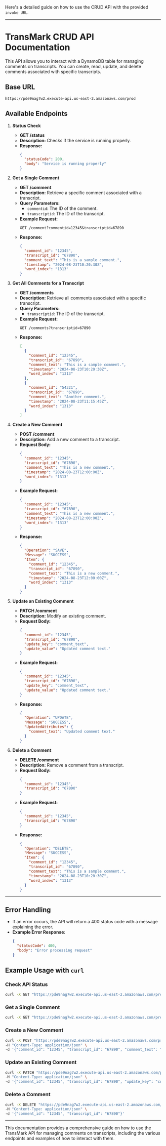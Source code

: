Here's a detailed guide on how to use the CRUD API with the provided `invoke URL`.

---

# **TransMark CRUD API Documentation**

This API allows you to interact with a DynamoDB table for managing comments on transcripts. You can create, read, update, and delete comments associated with specific transcripts.

## **Base URL**
```
https://pde9nag7w2.execute-api.us-east-2.amazonaws.com/prod
```

## **Available Endpoints**

1. **Status Check**
   - **GET /status**
   - **Description:** Checks if the service is running properly.
   - **Response:**
     ```json
     {
       "statusCode": 200,
       "body": "Service is running properly"
     }
     ```

2. **Get a Single Comment**
   - **GET /comment**
   - **Description:** Retrieve a specific comment associated with a transcript.
   - **Query Parameters:**
     - `commentid`: The ID of the comment.
     - `transcriptid`: The ID of the transcript.
   - **Example Request:**
     ```
     GET /comment?commentid=12345&transcriptid=67890
     ```
   - **Response:**
     ```json
     {
       "comment_id": "12345",
       "transcript_id": "67890",
       "comment_text": "This is a sample comment.",
       "timestamp": "2024-08-23T10:20:30Z",
       "word_index": "1313"
     }
     ```

3. **Get All Comments for a Transcript**
   - **GET /comments**
   - **Description:** Retrieve all comments associated with a specific transcript.
   - **Query Parameters:**
     - `transcriptid`: The ID of the transcript.
   - **Example Request:**
     ```
     GET /comments?transcriptid=67890
     ```
   - **Response:**
     ```json
     [
       {
         "comment_id": "12345",
         "transcript_id": "67890",
         "comment_text": "This is a sample comment.",
         "timestamp": "2024-08-23T10:20:30Z",
         "word_index": "1313"
       },
       {
         "comment_id": "54321",
         "transcript_id": "67890",
         "comment_text": "Another comment.",
         "timestamp": "2024-08-23T11:15:45Z",
         "word_index": "1313"
       }
     ]
     ```

4. **Create a New Comment**
   - **POST /comment**
   - **Description:** Add a new comment to a transcript.
   - **Request Body:**
     ```json
     {
       "comment_id": "12345",
       "transcript_id": "67890",
       "comment_text": "This is a new comment.",
       "timestamp": "2024-08-23T12:00:00Z",
       "word_index": "1313"
     }
     ```
   - **Example Request:**
     ```json
     {
       "comment_id": "12345",
       "transcript_id": "67890",
       "comment_text": "This is a new comment.",
       "timestamp": "2024-08-23T12:00:00Z",
       "word_index": "1313"
     }
     ```
   - **Response:**
     ```json
     {
       "Operation": "SAVE",
       "Message": "SUCCESS",
       "Item": {
         "comment_id": "12345",
         "transcript_id": "67890",
         "comment_text": "This is a new comment.",
         "timestamp": "2024-08-23T12:00:00Z",
         "word_index": "1313"
       }
     }
     ```

5. **Update an Existing Comment**
   - **PATCH /comment**
   - **Description:** Modify an existing comment.
   - **Request Body:**
     ```json
     {
       "comment_id": "12345",
       "transcript_id": "67890",
       "update_key": "comment_text",
       "update_value": "Updated comment text."
     }
     ```
   - **Example Request:**
     ```json
     {
       "comment_id": "12345",
       "transcript_id": "67890",
       "update_key": "comment_text",
       "update_value": "Updated comment text."
     }
     ```
   - **Response:**
     ```json
     {
       "Operation": "UPDATE",
       "Message": "SUCCESS",
       "UpdatedAttributes": {
         "comment_text": "Updated comment text."
       }
     }
     ```

6. **Delete a Comment**
   - **DELETE /comment**
   - **Description:** Remove a comment from a transcript.
   - **Request Body:**
     ```json
     {
       "comment_id": "12345",
       "transcript_id": "67890"
     }
     ```
   - **Example Request:**
     ```json
     {
       "comment_id": "12345",
       "transcript_id": "67890"
     }
     ```
   - **Response:**
     ```json
     {
       "Operation": "DELETE",
       "Message": "SUCCESS",
       "Item": {
         "comment_id": "12345",
         "transcript_id": "67890",
         "comment_text": "This is a sample comment.",
         "timestamp": "2024-08-23T10:20:30Z",
         "word_index": "1313"
       }
     }
     ```

---

## **Error Handling**
- If an error occurs, the API will return a 400 status code with a message explaining the error.
- **Example Error Response:**
  ```json
  {
    "statusCode": 400,
    "body": "Error processing request"
  }
  ```

## **Example Usage with `curl`**

### **Check API Status**
```bash
curl -X GET "https://pde9nag7w2.execute-api.us-east-2.amazonaws.com/prod/status"
```

### **Get a Single Comment**
```bash
curl -X GET "https://pde9nag7w2.execute-api.us-east-2.amazonaws.com/prod/comment?commentid=12345&transcriptid=67890"
```

### **Create a New Comment**
```bash
curl -X POST "https://pde9nag7w2.execute-api.us-east-2.amazonaws.com/prod/comment" \
-H "Content-Type: application/json" \
-d '{"comment_id": "12345", "transcript_id": "67890", "comment_text": "This is a new comment.", "timestamp": "2024-08-23T12:00:00Z"}'
```

### **Update an Existing Comment**
```bash
curl -X PATCH "https://pde9nag7w2.execute-api.us-east-2.amazonaws.com/prod/comment" \
-H "Content-Type: application/json" \
-d '{"comment_id": "12345", "transcript_id": "67890", "update_key": "comment_text", "update_value": "Updated comment text."}'
```

### **Delete a Comment**
```bash
curl -X DELETE "https://pde9nag7w2.execute-api.us-east-2.amazonaws.com/prod/comment" \
-H "Content-Type: application/json" \
-d '{"comment_id": "12345", "transcript_id": "67890"}'
```

---

This documentation provides a comprehensive guide on how to use the TransMark API for managing comments on transcripts, including the various endpoints and examples of how to interact with them.